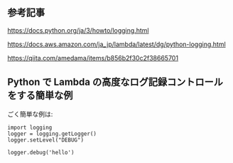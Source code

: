 ## 参考記事

https://docs.python.org/ja/3/howto/logging.html

https://docs.aws.amazon.com/ja_jp/lambda/latest/dg/python-logging.html

https://qiita.com/amedama/items/b856b2f30c2f38665701

## Python で Lambda の高度なログ記録コントロールをする簡単な例
ごく簡単な例は:

```
import logging
logger = logging.getLogger()
logger.setLevel("DEBUG")

logger.debug('hello')
```

